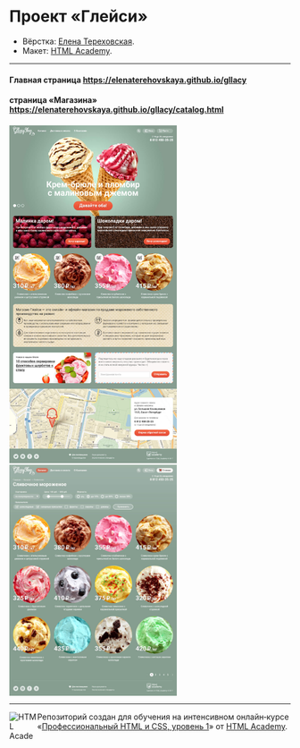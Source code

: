 # Проект «Глейси»

* Вёрстка: [Елена Тереховская](https://github.com/elenaterehovskaya).
* Макет: [HTML Academy](https://htmlacademy.ru).

---

#### Главная страница <a href="https://elenaterehovskaya.github.io/gllacy" target="_blank">https://elenaterehovskaya.github.io/gllacy</a>

#### страница «Магазина» <a href="https://elenaterehovskaya.github.io/gllacy/catalog.html" target="_blank">https://elenaterehovskaya.github.io/gllacy/catalog.html</a>

####

<p>
  <img width="300" alt="Главная страница «Глейси»" src="https://github.com/elenaterehovskaya/elenaterehovskaya.github.io/blob/master/img/gllacy-index-1200.jpg">
  <img valign="top" width="300" alt="Страница «Магазина»" src="https://github.com/elenaterehovskaya/elenaterehovskaya.github.io/blob/master/img/gllacy-catalog-1200.jpg">
</p>

---

<a href="https://htmlacademy.ru/intensive/htmlcss">
  <img align="left" width="50" height="50" alt="HTML Academy" src="https://up.htmlacademy.ru/static/img/intensive/htmlcss/logo-for-github-2.png">
</a>

Репозиторий создан для обучения на интенсивном онлайн‑курсе «[Профессиональный HTML и CSS, уровень 1](https://htmlacademy.ru/intensive/htmlcss)» от [HTML Academy](https://htmlacademy.ru).
